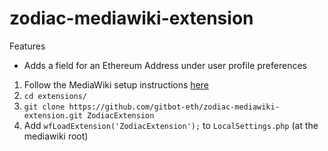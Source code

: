 # zodiac-mediawiki-extension

Features

- Adds a field for an Ethereum Address under user profile preferences

1. Follow the MediaWiki setup instructions [here](https://github.com/gitbot-eth/zodiac-mediawiki-skin)
2. `cd extensions/`
3. `git clone https://github.com/gitbot-eth/zodiac-mediawiki-extension.git ZodiacExtension`
4. Add `wfLoadExtension('ZodiacExtension');` to `LocalSettings.php` (at the mediawiki root)
